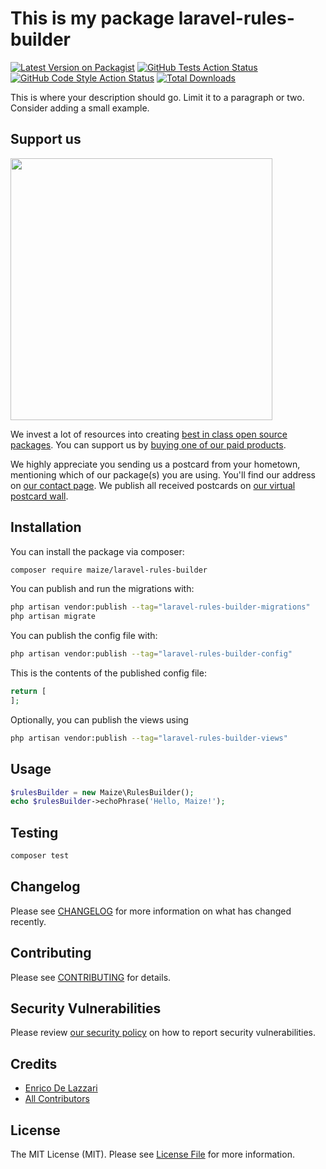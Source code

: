 # This is my package laravel-rules-builder

[![Latest Version on Packagist](https://img.shields.io/packagist/v/maize/laravel-rules-builder.svg?style=flat-square)](https://packagist.org/packages/maize/laravel-rules-builder)
[![GitHub Tests Action Status](https://img.shields.io/github/actions/workflow/status/maize/laravel-rules-builder/run-tests.yml?branch=main&label=tests&style=flat-square)](https://github.com/maize/laravel-rules-builder/actions?query=workflow%3Arun-tests+branch%3Amain)
[![GitHub Code Style Action Status](https://img.shields.io/github/actions/workflow/status/maize/laravel-rules-builder/fix-php-code-style-issues.yml?branch=main&label=code%20style&style=flat-square)](https://github.com/maize/laravel-rules-builder/actions?query=workflow%3A"Fix+PHP+code+style+issues"+branch%3Amain)
[![Total Downloads](https://img.shields.io/packagist/dt/maize/laravel-rules-builder.svg?style=flat-square)](https://packagist.org/packages/maize/laravel-rules-builder)

This is where your description should go. Limit it to a paragraph or two. Consider adding a small example.

## Support us

[<img src="https://github-ads.s3.eu-central-1.amazonaws.com/laravel-rules-builder.jpg?t=1" width="419px" />](https://spatie.be/github-ad-click/laravel-rules-builder)

We invest a lot of resources into creating [best in class open source packages](https://spatie.be/open-source). You can support us by [buying one of our paid products](https://spatie.be/open-source/support-us).

We highly appreciate you sending us a postcard from your hometown, mentioning which of our package(s) you are using. You'll find our address on [our contact page](https://spatie.be/about-us). We publish all received postcards on [our virtual postcard wall](https://spatie.be/open-source/postcards).

## Installation

You can install the package via composer:

```bash
composer require maize/laravel-rules-builder
```

You can publish and run the migrations with:

```bash
php artisan vendor:publish --tag="laravel-rules-builder-migrations"
php artisan migrate
```

You can publish the config file with:

```bash
php artisan vendor:publish --tag="laravel-rules-builder-config"
```

This is the contents of the published config file:

```php
return [
];
```

Optionally, you can publish the views using

```bash
php artisan vendor:publish --tag="laravel-rules-builder-views"
```

## Usage

```php
$rulesBuilder = new Maize\RulesBuilder();
echo $rulesBuilder->echoPhrase('Hello, Maize!');
```

## Testing

```bash
composer test
```

## Changelog

Please see [CHANGELOG](CHANGELOG.md) for more information on what has changed recently.

## Contributing

Please see [CONTRIBUTING](CONTRIBUTING.md) for details.

## Security Vulnerabilities

Please review [our security policy](../../security/policy) on how to report security vulnerabilities.

## Credits

- [Enrico De Lazzari](https://github.com/enricodelazzari)
- [All Contributors](../../contributors)

## License

The MIT License (MIT). Please see [License File](LICENSE.md) for more information.
